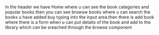 In the header we have Home where u can see the book categories  and popular books.then you can see browsw books where u can search the books u have added buy typing into the input area.then there is add book where there is a form when u can put detalis of the book and add to the library which can be sreached through the browse component
